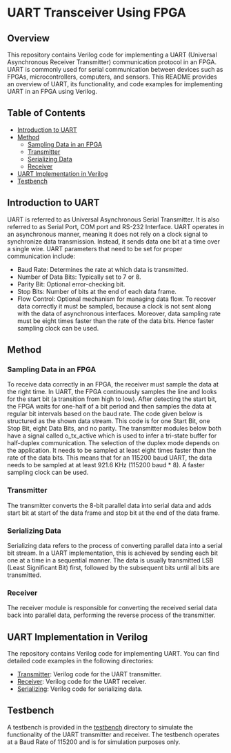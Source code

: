 # UART Transceiver Using FPGA

## Overview
This repository contains Verilog code for implementing a UART (Universal Asynchronous Receiver Transmitter) communication protocol in an FPGA. UART is commonly used for serial communication between devices such as FPGAs, microcontrollers, computers, and sensors. This README provides an overview of UART, its functionality, and code examples for implementing UART in an FPGA using Verilog.

## Table of Contents
- [Introduction to UART](#introduction-to-uart)
- [Method](#method)
  - [Sampling Data in an FPGA](#sampling-data-in-an-fpga)
  - [Transmitter](#transmitter)
  - [Serializing Data](#serializing-data)
  - [Receiver](#receiver)
- [UART Implementation in Verilog](#uart-implementation-in-verilog)
- [Testbench](#testbench)

## Introduction to UART
UART is referred to as Universal Asynchronous Serial Transmitter. It is also referred to as Serial Port, COM 
port and RS-232 Interface. UART operates in an asynchronous manner, meaning it does not rely on a 
clock signal to synchronize data transmission. Instead, it sends data one bit at a time over a single wire. 
UART parameters that need to be set for proper communication include:
- Baud Rate: Determines the rate at which data is transmitted.
- Number of Data Bits: Typically set to 7 or 8.
- Parity Bit: Optional error-checking bit.
- Stop Bits: Number of bits at the end of each data frame.
- Flow Control: Optional mechanism for managing data flow.
To recover data correctly it must be sampled, because a clock is not sent along with the data of 
asynchronous interfaces. Moreover, data sampling rate must be eight times faster than the rate of the 
data bits. Hence faster sampling clock can be used.

## Method

### Sampling Data in an FPGA
To receive data correctly in an FPGA, the receiver must sample the data at the right time. In UART, the 
FPGA continuously samples the line and looks for the start bit (a transition from high to low). After 
detecting the start bit, the FPGA waits for one-half of a bit period and then samples the data at regular 
bit intervals based on the baud rate.
The code given below is structured as the shown data stream. This code is for one Start Bit, one Stop Bit, 
eight Data Bits, and no parity. The transmitter modules below both have a signal called o_tx_active 
which is used to infer a tri-state buffer for half-duplex communication. The selection of the duplex mode 
depends on the application.
It needs to be sampled at least eight times faster than the rate of the data bits. This means that 
for an 115200 baud UART, the data needs to be sampled at at least 921.6 KHz (115200 baud * 
8). A faster sampling clock can be used.

### Transmitter
The transmitter converts the 8-bit parallel data into serial data and adds start bit at start of the data 
frame and stop bit at the end of the data frame.

### Serializing Data
Serializing data refers to the process of converting parallel data into a serial bit stream. In a UART 
implementation, this is achieved by sending each bit one at a time in a sequential manner. The data is 
usually transmitted LSB (Least Significant Bit) first, followed by the subsequent bits until all bits are 
transmitted.


### Receiver
The receiver module is responsible for converting the received serial data back into parallel data, performing the reverse process of the transmitter.

## UART Implementation in Verilog
The repository contains Verilog code for implementing UART. You can find detailed code examples in the following directories:
- [Transmitter](/transmitter): Verilog code for the UART transmitter.
- [Receiver](/receiver): Verilog code for the UART receiver.
- [Serializing](/serializing): Verilog code for serializing data.

## Testbench
A testbench is provided in the [testbench](/testbench) directory to simulate the functionality of the UART transmitter and receiver. The testbench operates at a Baud Rate of 115200 and is for simulation purposes only.
